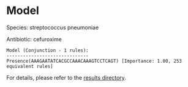 
# Model

Species: streptococcus pneumoniae

Antibiotic: cefuroxime

```
Model (Conjunction - 1 rules):
------------------------------
Presence(AAAGAATATCACGCCAAACAAAGTCCTCAGT) [Importance: 1.00, 253 equivalent rules]

```

For details, please refer to the [results directory](../../../../../results/scm_b/streptococcus+pneumoniae/cefuroxime/repeat_9/).

